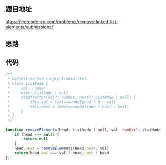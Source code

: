 
## 题目地址
https://leetcode-cn.com/problems/remove-linked-list-elements/submissions/
## 思路

## 代码
```typescript
/**
 * Definition for singly-linked list.
 * class ListNode {
 *     val: number
 *     next: ListNode | null
 *     constructor(val?: number, next?: ListNode | null) {
 *         this.val = (val===undefined ? 0 : val)
 *         this.next = (next===undefined ? null : next)
 *     }
 * }
 */

function removeElements(head: ListNode | null, val: number): ListNode | null {
    if (head === null) {
        return null
    }
    head.next = removeElements(head.next, val)
    return head.val === val ? head.next : head
};
```
